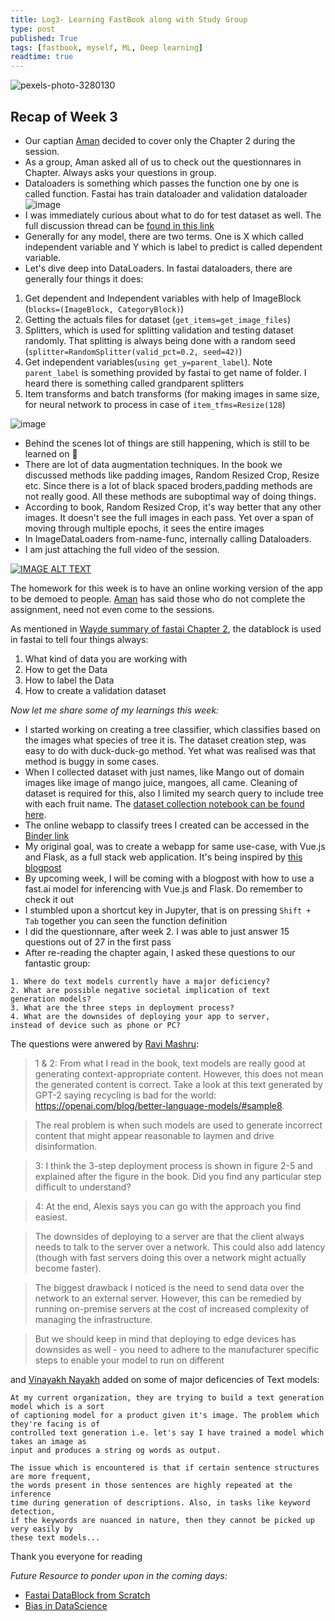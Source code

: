 ```yaml
---
title: Log3- Learning FastBook along with Study Group
type: post
published: True
tags: [fastbook, myself, ML, Deep learning]
readtime: true
---
```


![pexels-photo-3280130](https://user-images.githubusercontent.com/24592806/123889003-3d20f000-d972-11eb-888b-184aa92fa327.jpeg)


## Recap of Week 3

- Our captian [Aman](https://twitter.com/amaarora) decided to cover only the Chapter 2 during the session.
- As a group, Aman asked all of us to check out the  questionnares in Chapter. Always asks your questions in group.
- Dataloaders is something which passes the function one by one is called function. Fastai has train dataloader and validation dataloader
![image](https://user-images.githubusercontent.com/24592806/123837234-3bcad580-d928-11eb-8a03-e7406f160b79.png)
- I was immediately curious about what to do for test dataset as well. The full discussion thread can be [found in this link](https://wandb.ai/aarora/discussions/Fastbook-Reading-Group-Week-3--Vmlldzo3OTMwODk)
- Generally for any model, there are two terms. One is X which called independent variable and Y which is label to predict is called dependent variable.
- Let's dive deep into DataLoaders. In fastai dataloaders, there are generally four things it does:
1. Get dependent and Independent variables with help of ImageBlock (`blocks=(ImageBlock, CategoryBlock)`)
2. Getting the actuals files for dataset (`get_items=get_image_files`)
3. Splitters, which is used for splitting validation and testing dataset randomly. That splitting is always being done with a random seed (`splitter=RandomSplitter(valid_pct=0.2, seed=42)`)
4. Get independent variables(`using get_y=parent_label`). Note `parent_label` is something provided by fastai to get name of folder. I heard there is something called grandparent splitters
5. Item transforms and batch transforms (for making images in same size, for neural network to process in case of `item_tfms=Resize(128`)

![image](https://user-images.githubusercontent.com/24592806/124014954-c6cbce80-da01-11eb-969c-60fc3eb3c89b.png)

- Behind the scenes lot of things are still happening, which is still to be learned on 🤯
- There are lot of data augmentation techniques. In the book we discussed methods like padding images, Random Resized Crop, Resize etc. 
Since there is a lot of black spaced broders,padding methods are not really good. All these methods are suboptimal way of doing things.
- According to book, Random Resized Crop, it's way better that any other images. It doesn't see the
full images in each pass. Yet over a span of moving through multiple epochs, it sees the entire images
- In ImageDataLoaders from-name-func, internally calling Dataloaders.
- I am just attaching the full video of the session.

[![IMAGE ALT TEXT](http://img.youtube.com/vi/rmOqCO7c8pw/0.jpg)](http://www.youtube.com/watch?v=rmOqCO7c8pw "Video Title")

The homework for this week is to have an online working version of the app to be demoed to people. [Aman](https://amaarora.github.io/) has said those 
who do not complete the assignment, need not even come to the sessions.

As mentioned in [Wayde summary of fastai Chapter 2](https://ohmeow.com/posts/2020/11/16/ajtfb-chapter-2.html), the datablock is used in fastai to tell four things always:

1. What kind of data you are working with
2. How to get the Data
3. How to label the Data
4. How to create a validation dataset

*Now let me share some of my learnings this week:*
 
- I started working on creating a tree classifier, which classifies based on the images what species of tree it is. The dataset creation step, was easy to do with duck-duck-go method. Yet what was realised was that method is buggy in some cases.
- When I collected dataset with just names, like Mango out of domain images like image of mango juice, mangoes, all came. Cleaning of dataset is required for this, also I limited my search query to include tree with each fruit name. The [dataset collection notebook can be found here](https://github.com/kurianbenoy/Tree-Classifier/blob/master/Data-collection.ipynb).
- The online webapp to classify trees I created can be accessed in the [Binder link](https://mybinder.org/v2/gh/kurianbenoy/Tree-Classifier/HEAD?filepath=%2Fvoila%2Frender%2Ftree-classifier-app.ipynb)
- My original goal, was to create a webapp for same use-case, with Vue.js and Flask, as a full stack web application. It's being inspired by [this blogpost](https://fullstackwithpr.hashnode.dev/the-bear-classifier-fastai-meets-angular)
- By upcoming week, I will be coming with a blogpost with how to use a fast.ai model for inferencing with Vue.js and Flask. Do remember to check it out
- I stumbled upon a shortcut key in Jupyter, that is on pressing `Shift + Tab` together you can seen the function definition
- I did the questionnare, after week 2. I was able to just answer 15 questions out of 27 in the first pass
- After re-reading the chapter again, I asked these questions to our fantastic group:

```
1. Where do text models currently have a major deficiency?
2. What are possible negative societal implication of text
generation models?
3. What are the three steps in deployment process?
4. What are the downsides of deploying your app to server,
instead of device such as phone or PC?
```

The questions were anwered by [Ravi Mashru]():

>1 & 2: From what I read in the book, text models are really good at generating context-appropriate content. However, this does not mean the generated content is correct. Take a look at this text generated by GPT-2 saying recycling is bad for the world: https://openai.com/blog/better-language-models/#sample8.

>The real problem is when such models are used to generate incorrect content that might appear reasonable to laymen and drive disinformation.

>3: I think the 3-step deployment process is shown in figure 2-5 and explained after the figure in the book. Did you find any particular step difficult to understand?

>4: At the end, Alexis says you can go with the approach you find easiest.

>The downsides of deploying to a server are that the client always needs to talk to the server over a network. This could also add latency (though with fast servers doing this over a network might actually become faster).

>The biggest drawback I noticed is the need to send data over the network to an external server. However, this can be remedied by running on-premise servers at the cost of increased complexity of managing the infrastructure.

>But we should keep in mind that deploying to edge devices has downsides as well - you need to adhere to the manufacturer specific steps to enable your model to run on different 

and [Vinayakh Nayakh](vinayak_nayak) added on some of major deficencies of Text models:

```
At my current organization, they are trying to build a text generation model which is a sort
of captioning model for a product given it's image. The problem which they're facing is of
controlled text generation i.e. let's say I have trained a model which takes an image as
input and produces a string og words as output. 

The issue which is encountered is that if certain sentence structures are more frequent,
the words present in those sentences are highly repeated at the inference 
time during generation of descriptions. Also, in tasks like keyword detection,
if the keywords are nuanced in nature, then they cannot be picked up very easily by 
these text models...
```
Thank you everyone for reading

*Future Resource to ponder upon in the coming days:*

- [Fastai DataBlock from Scratch](https://youtu.be/NzWadB_fcTE)
- [Bias in DataScience](https://www.youtube.com/watch?v=fMym_BKWQzk)
